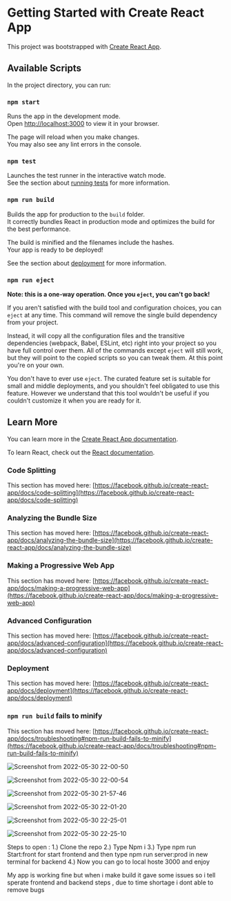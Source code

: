 # Getting Started with Create React App

This project was bootstrapped with [Create React App](https://github.com/facebook/create-react-app).

## Available Scripts

In the project directory, you can run:

### `npm start`

Runs the app in the development mode.\
Open [http://localhost:3000](http://localhost:3000) to view it in your browser.

The page will reload when you make changes.\
You may also see any lint errors in the console.

### `npm test`

Launches the test runner in the interactive watch mode.\
See the section about [running tests](https://facebook.github.io/create-react-app/docs/running-tests) for more information.

### `npm run build`

Builds the app for production to the `build` folder.\
It correctly bundles React in production mode and optimizes the build for the best performance.

The build is minified and the filenames include the hashes.\
Your app is ready to be deployed!

See the section about [deployment](https://facebook.github.io/create-react-app/docs/deployment) for more information.

### `npm run eject`

**Note: this is a one-way operation. Once you `eject`, you can't go back!**

If you aren't satisfied with the build tool and configuration choices, you can `eject` at any time. This command will remove the single build dependency from your project.

Instead, it will copy all the configuration files and the transitive dependencies (webpack, Babel, ESLint, etc) right into your project so you have full control over them. All of the commands except `eject` will still work, but they will point to the copied scripts so you can tweak them. At this point you're on your own.

You don't have to ever use `eject`. The curated feature set is suitable for small and middle deployments, and you shouldn't feel obligated to use this feature. However we understand that this tool wouldn't be useful if you couldn't customize it when you are ready for it.

## Learn More

You can learn more in the [Create React App documentation](https://facebook.github.io/create-react-app/docs/getting-started).

To learn React, check out the [React documentation](https://reactjs.org/).

### Code Splitting

This section has moved here: [https://facebook.github.io/create-react-app/docs/code-splitting](https://facebook.github.io/create-react-app/docs/code-splitting)

### Analyzing the Bundle Size

This section has moved here: [https://facebook.github.io/create-react-app/docs/analyzing-the-bundle-size](https://facebook.github.io/create-react-app/docs/analyzing-the-bundle-size)

### Making a Progressive Web App

This section has moved here: [https://facebook.github.io/create-react-app/docs/making-a-progressive-web-app](https://facebook.github.io/create-react-app/docs/making-a-progressive-web-app)

### Advanced Configuration

This section has moved here: [https://facebook.github.io/create-react-app/docs/advanced-configuration](https://facebook.github.io/create-react-app/docs/advanced-configuration)

### Deployment

This section has moved here: [https://facebook.github.io/create-react-app/docs/deployment](https://facebook.github.io/create-react-app/docs/deployment)

### `npm run build` fails to minify

This section has moved here: [https://facebook.github.io/create-react-app/docs/troubleshooting#npm-run-build-fails-to-minify](https://facebook.github.io/create-react-app/docs/troubleshooting#npm-run-build-fails-to-minify)



![Screenshot from 2022-05-30 22-00-50](https://user-images.githubusercontent.com/51202726/171034403-97e83393-8c45-435b-b41a-1d2c62749166.png)







![Screenshot from 2022-05-30 22-00-54](https://user-images.githubusercontent.com/51202726/171034459-e9abf65a-9f8a-4744-9e08-9a41abb8c1dd.png)



![Screenshot from 2022-05-30 21-57-46](https://user-images.githubusercontent.com/51202726/171034519-93975896-d7c0-4f66-83cb-b98a4624cb54.png)


![Screenshot from 2022-05-30 22-01-20](https://user-images.githubusercontent.com/51202726/171034568-13bbaaea-5e28-4863-9705-88eab6ea8ac9.png)

![Screenshot from 2022-05-30 22-25-01](https://user-images.githubusercontent.com/51202726/171035033-eac9917a-4555-4508-bb42-36a9346a1f9a.png)

![Screenshot from 2022-05-30 22-25-10](https://user-images.githubusercontent.com/51202726/171035096-fec66c3d-ed59-4776-aa11-8599c0d9b614.png)


Steps to open :
1.) Clone the repo 
2.)  Type Npm i 
3.) Type npm run Start:front for start frontend and then type npm run server:prod in new terminal for backend 
4.) Now you can go to local hoste 3000 and enjoy 

My app is working fine but when i make build it gave some issues so i tell sperate frontend and backend steps , due to time shortage i dont able to remove bugs 
